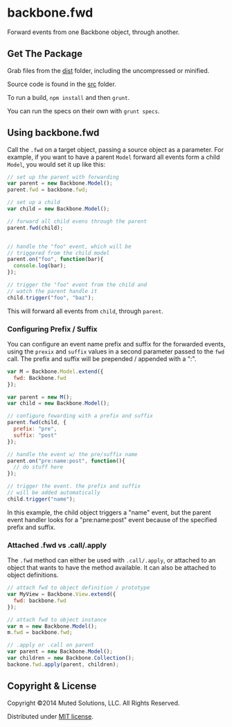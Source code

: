 # backbone.fwd

Forward events from one Backbone object, through another. 

## Get The Package

Grab files from the [dist](dist) folder, including the
uncompressed or minified.

Source code is found in the [src](src) folder.

To run a build, `npm install` and then `grunt`.

You can run the specs on their own with `grunt specs`.

## Using backbone.fwd

Call the `.fwd` on a target object, passing a source object as
a parameter. For example, if you want to have a parent `Model` forward all 
events form a child `Model`, you would set it up like this:

```js
// set up the parent with forwarding
var parent = new Backbone.Model();
parent.fwd = backbone.fwd;

// set up a child
var child = new Backbone.Model();

// forward all child evens through the parent
parent.fwd(child);


// handle the "foo" event, which will be
// triggered from the child model
parent.on("foo", function(bar){
  console.log(bar);
});

// trigger the "foo" event from the child and
// watch the parent handle it
child.trigger("foo", "baz");
```

This will forward all events from `child`, through `parent`.

### Configuring Prefix / Suffix

You can configure an event name prefix and suffix for the forwarded
events, using the `prexix` and `suffix` values in a second
parameter passed to the `fwd` call. The prefix and suffix will be 
prepended / appended with a ":".

```js
var M = Backbone.Model.extend({
  fwd: Backbone.fwd
});

var parent = new M();
var child = new Backbone.Model();

// configure fowarding with a prefix and suffix
parent.fwd(child, {
  prefix: "pre",
  suffix: "post"
});

// handle the event w/ the pre/suffix name
parent.on("pre:name:post", function(){
  // do stuff here
});

// trigger the event. the prefix and suffix
// will be added automatically
child.trigger("name");
```

In this example, the child object triggers a "name" event, but the parent
event handler looks for a "pre:name:post" event because of the specified
prefix and suffix.

### Attached .fwd vs .call/.apply

The `.fwd` method can either be used with `.call/.apply`, or attached to an 
object that wants to have the method available. It can also be attached to
object definitions.

```js
// attach fwd to object definition / prototype
var MyView = Backbone.View.extend({
  fwd: backbone.fwd
});

// attach fwd to object instance
var m = new Backbone.Model();
m.fwd = backbone.fwd;

// .apply or .call on parent
var parent = new Backbone.Model();
var children = new Backbone.Collection();
backone.fwd.apply(parent, children);
```

## Copyright & License

Copyright &copy;2014 Muted Solutions, LLC. All Rights Reserved.

Distributed under [MIT license](http://mutedsolutions.mit-license.org).
